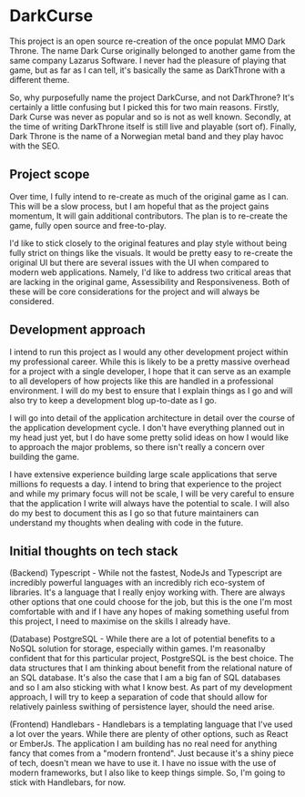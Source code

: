 # DarkCurse

This project is an open source re-creation of the once populat MMO Dark Throne.
The name Dark Curse originally belonged to another game from the same company
Lazarus Software. I never had the pleasure of playing that game, but as far as I
can tell, it's basically the same as DarkThrone with a different theme.

So, why purposefully name the project DarkCurse, and not DarkThrone? It's
certainly a little confusing but I picked this for two main reasons. Firstly,
Dark Curse was never as popular and so is not as well known. Secondly, at the
time of writing DarkThrone itself is still live and playable (sort of). Finally,
Dark Throne is the name of a Norwegian metal band and they play havoc with the
SEO.

## Project scope

Over time, I fully intend to re-create as much of the original game as I can.
This will be a slow process, but I am hopeful that as the project gains
momentum, It will gain additional contributors. The plan is to re-create the
game, fully open source and free-to-play.

I'd like to stick closely to the
original features and play style without being fully strict on things like the
visuals. It would be pretty easy to re-create the original UI but there are
several issues with the UI when compared to modern web applications. Namely, I'd
like to address two critical areas that are lacking in the original game,
Assessibility and Responsiveness. Both of these will be core considerations for
the project and will always be considered.

## Development approach

I intend to run this project as I would any other development project within my
professional career. While this is likely to be a pretty massive overhead for a
project with a single developer, I hope that it can serve as an example to all
developers of how projects like this are handled in a professional environment.
I will do my best to ensure that I explain things as I go and will also try to
keep a development blog up-to-date as I go.

I will go into detail of the application architecture in detail over the course
of the application development cycle. I don't have everything planned out in my
head just yet, but I do have some pretty solid ideas on how I would like to
approach the major problems, so there isn't really a concern over building the
game.

I have extensive experience building large scale applications that serve
millions fo requests a day. I intend to bring that experience to the project and
while my primary focus will not be scale, I will be very careful to ensure that
the application I write will always have the potential to scale. I will also do
my best to document this as I go so that future maintainers can understand my
thoughts when dealing with code in the future.

## Initial thoughts on tech stack

(Backend) Typescript - While not the fastest, NodeJs and Typescript are
incredibly powerful languages with an incredibly rich eco-system of libraries.
It's a language that I really enjoy working with. There are always other options
that one could choose for the job, but this is the one I'm most comfortable with
and if I have any hopes of making something useful from this project, I need to
maximise on the skills I already have.

(Database) PostgreSQL - While there are a lot of potential benefits to a NoSQL
solution for storage, especially within games. I'm reasonalby confident that for
this particular project, PostgreSQL is the best choice. The data structures that
I am thinking about benefit from the relational nature of an SQL database. It's
also the case that I am a big fan of SQL databases and so I am also sticking
with what I know best. As part of my development approach, I will try to keep a
separation of code that should allow for relatively painless swithing of
persistence layer, should the need arise.

(Frontend) Handlebars - Handlebars is a templating language that I've used a
lot over the years. While there are plenty of other options, such as React or
EmberJs. The application I am building has no real need for anything fancy that
comes from a "modern frontend". Just because it's a shiny piece of tech, doesn't
mean we have to use it. I have no issue with the use of modern frameworks, but
I also like to keep things simple. So, I'm going to stick with Handlebars, for
now.
